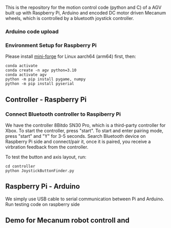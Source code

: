 This is the repository for the motion control code (python and C) of a AGV built up with Raspberry Pi, Arduino and encoded DC motor driven Mecanum wheels, which is controlled by a bluetooth joystick controller. 

### Arduino code upload

### Environment Setup for Raspberry Pi

Please install [mini-forge](https://github.com/conda-forge/miniforge) for Linux aarch64 (arm64) first, then:
```
conda activate
conda create -n agv python=3.10
conda activate agv
python -m pip install pygame, numpy
python -m pip install pyserial
```

## Controller - Raspberry Pi

### Connect Bluetooth controller to Raspiberry Pi
We have the controller 8Bitdo SN30 Pro, which is a third-party controller for Xbox. To start the controller, press "start". To start and enter pairing mode, press "start" and "Y" for 3-5 seconds. Search Bluetooth device on Raspberry Pi side and connect/pair it, once it is paired, you receive a virbration feedback from the controller.

To test the button and axis layout, run:
```
cd controller
python JoystickButtonFinder.py
```

## Raspberry Pi - Arduino
We simply use USB cable to serial communication between Pi and Arduino.
Run testing code on raspberry side
 

## Demo for Mecanum robot controll and 